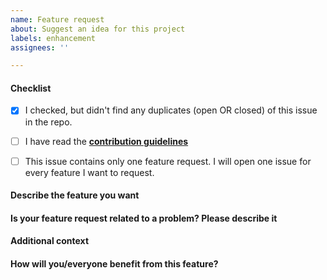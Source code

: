 ```yaml
---
name: Feature request
about: Suggest an idea for this project
labels: enhancement
assignees: ''

---
```

<!-- IF YOU DON'T FILL IN THE TEMPLATE PROPERLY, YOUR ISSUE IS LIABLE TO BE CLOSED. If you feel tired/lazy right now, open your issue some other time. We'll wait. -->


<!-- The comments between these brackets won't show up in the submitted issue (as you can see in the Preview). -->

#### Checklist
<!-- The first box has been checked for you to show you how it is done. -->

- [x] I checked, but didn't find any duplicates (open OR closed) of this issue in the repo. <!-- Seriously, check. O_O -->
- [ ] I have read the **[contribution guidelines](../../docs/contributing.md)**
- [ ] This issue contains only one feature request. I will open one issue for every feature I want to request.


#### Describe the feature you want
<!-- A clear and concise description of what you wish should happen.
Example: *I think it would be nice if you add feature Y which makes X possible.*

Optionally, also describe alternatives you've considered.
Example: *Z is also a good alternative. Not as good as Y, but at least...* or *I considered Z, but that didn't turn out to be a good idea because...* -->



#### Is your feature request related to a problem? Please describe it
<!-- A clear and concise description of what the problem is. Maybe the developers and the community could brainstorm and come up with a better solution to your problem. If they exist, link to related Issues and/or PRs for developers to keep track easier.
Example: *I want to do X, but there is no way to do it.* -->



#### Additional context
<!-- Add any other context, like screenshots, about the feature request here.
Example: *Here's a photo of my raccoon!* -->



#### How will you/everyone benefit from this feature?
<!-- Convince us! How does it change your RaccoonChessSigma experience and/or your life?
The better this paragraph is, the more likely a developer will think about working on it.
Example: *This feature will help us colonize the galaxy! -->


